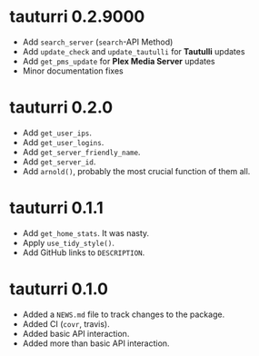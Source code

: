 # tauturri 0.2.9000

- Add `search_server` (`search`-API Method)
- Add `update_check` and `update_tautulli` for **Tautulli** updates
- Add `get_pms_update` for **Plex Media Server** updates
- Minor documentation fixes

# tauturri 0.2.0

- Add `get_user_ips`.
- Add `get_user_logins`.
- Add `get_server_friendly_name`.
- Add `get_server_id`.
- Add `arnold()`, probably the most crucial function of them all.

# tauturri 0.1.1

- Add `get_home_stats`. It was nasty.
- Apply `use_tidy_style()`.
- Add GitHub links to `DESCRIPTION`.

# tauturri 0.1.0

* Added a `NEWS.md` file to track changes to the package.
* Added CI (`covr`, travis).
* Added basic API interaction.
* Added more than basic API interaction.
